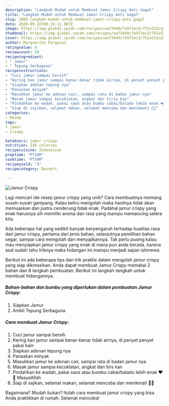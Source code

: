 ```yaml
---
description: "Langkah Mudah untuk Membuat Jamur Crispy Anti Gagal"
title: "Langkah Mudah untuk Membuat Jamur Crispy Anti Gagal"
slug: 1085-langkah-mudah-untuk-membuat-jamur-crispy-anti-gagal
date: 2020-09-16T09:16:11.887Z
image: https://img-global.cpcdn.com/recipes/aaf34d4cfa972ec5/751x532cq70/jamur-crispy-foto-resep-utama.jpg
thumbnail: https://img-global.cpcdn.com/recipes/aaf34d4cfa972ec5/751x532cq70/jamur-crispy-foto-resep-utama.jpg
cover: https://img-global.cpcdn.com/recipes/aaf34d4cfa972ec5/751x532cq70/jamur-crispy-foto-resep-utama.jpg
author: Marguerite Ferguson
ratingvalue: 4
reviewcount: 10
recipeingredient:
- " Jamur"
- " Tepung Serbaguna"
recipeinstructions:
- "Cuci jamur sampai bersih"
- "Kering kan jamur sampai benar-benar tidak airnya, di penyet penyet pakai kain"
- "Siapkan adonan tepung nya"
- "Panaskan minyak"
- "Masukkan jamur ke adonan cair, sampai rata di badan jamur nya"
- "Masak jamur sampai kecoklatan, angkat dan tiris kan"
- "Pindahkan ke wadah, pakai saos atau bumbu cabai/balado lebih enak ❤🖤 MasyaAllah"
- "Siap di sajikan, selamat makan, selamat mencoba dan menikmati 🖤🖤"
categories:
- Resep
tags:
- jamur
- crispy

katakunci: jamur crispy 
nutrition: 236 calories
recipecuisine: Indonesian
preptime: "PT18M"
cooktime: "PT59M"
recipeyield: "3"
recipecategory: Dessert

---
```



![Jamur Crispy](https://img-global.cpcdn.com/recipes/aaf34d4cfa972ec5/751x532cq70/jamur-crispy-foto-resep-utama.jpg)

Lagi mencari ide resep jamur crispy yang unik? Cara membuatnya memang susah-susah gampang. Kalau keliru mengolah maka hasilnya tidak akan memuaskan dan justru cenderung tidak enak. Padahal jamur crispy yang enak harusnya sih memiliki aroma dan rasa yang mampu memancing selera kita.

Ada beberapa hal yang sedikit banyak berpengaruh terhadap kualitas rasa dari jamur crispy, pertama dari jenis bahan, selanjutnya pemilihan bahan segar, sampai cara mengolah dan menyajikannya. Tak perlu pusing kalau mau menyiapkan jamur crispy yang enak di mana pun anda berada, karena asal sudah tahu triknya maka hidangan ini mampu menjadi sajian istimewa.




Berikut ini ada beberapa tips dan trik praktis dalam mengolah jamur crispy yang siap dikreasikan. Anda dapat membuat Jamur Crispy memakai 2 bahan dan 8 langkah pembuatan. Berikut ini langkah-langkah untuk membuat hidangannya.

<!--inarticleads1-->

##### Bahan-bahan dan bumbu yang diperlukan dalam pembuatan Jamur Crispy:

1. Siapkan  Jamur
1. Ambil  Tepung Serbaguna




<!--inarticleads2-->

##### Cara membuat Jamur Crispy:

1. Cuci jamur sampai bersih
1. Kering kan jamur sampai benar-benar tidak airnya, di penyet penyet pakai kain
1. Siapkan adonan tepung nya
1. Panaskan minyak
1. Masukkan jamur ke adonan cair, sampai rata di badan jamur nya
1. Masak jamur sampai kecoklatan, angkat dan tiris kan
1. Pindahkan ke wadah, pakai saos atau bumbu cabai/balado lebih enak ❤🖤 MasyaAllah
1. Siap di sajikan, selamat makan, selamat mencoba dan menikmati 🖤🖤




Bagaimana? Mudah bukan? Itulah cara membuat jamur crispy yang bisa Anda praktikkan di rumah. Selamat mencoba!
